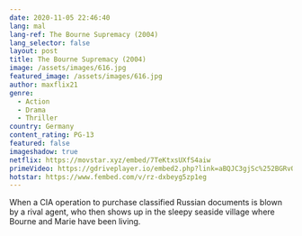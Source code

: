 ```yaml
---
date: 2020-11-05 22:46:40
lang: mal
lang-ref: The Bourne Supremacy (2004)
lang_selector: false
layout: post
title: The Bourne Supremacy (2004)
image: /assets/images/616.jpg
featured_image: /assets/images/616.jpg
author: maxflix21
genre:
  - Action
  - Drama
  - Thriller
country: Germany
content_rating: PG-13
featured: false
imageshadow: true
netflix: https://movstar.xyz/embed/7TeKtxsUXfS4aiw
primeVideo: https://gdriveplayer.io/embed2.php?link=aBQJC3gjSc%252BGRvO9e%252Fr1HQMVrqBtbj8yns79bKO38YcYBUeiojTAWFZuH5UfFRb9IHBjhFRtvF8q%252B0v%252Fhw2uKrgHtej8rv9PUr52DhcftKCMZdl6qUy4GO71612ZZ5N1PcEJL1SdzpFpjDUCV2mo08yc9K7d4zxi6KmM8u9WVlKHGM0EvcvWF%252B1OIe3yCWEws%253D
hotstar: https://www.fembed.com/v/rz-dxbeyg5zp1eg
---
```

When a CIA operation to purchase classified Russian documents is blown by a rival agent, who then shows up in the sleepy seaside village where Bourne and Marie have been living.